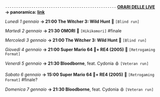 <code>---------------------------------------------------</code>
<b><u>ORARI DELLE LIVE</u></b>
<b>→ panoramica: <a href="https://trello.com/b/iKwdSGf3/sabaku">link</a></b>

<i>Lunedì 1 gennaio</i>
<b>→ 21:00 The Witcher 3: Wild Hunt</b> 🦄 <code>[Blind run]</code>

<i>Martedì 2 gennaio</i>
<b>→ 21:30 OMORI</b> 🔪 <code>[Hikikomori]</code> #finale

<i>Mercoledì 3 gennaio</i>
<b>→ 21:00 The Witcher 3: Wild Hunt</b> 🦄 <code>[Blind run]</code>

<i>Giovedì 4 gennaio</i>
<b>→ 21:00 Super Mario 64 🍄+ RE4 (2005)</b> 🧿 <code>[Retrogaming Format]</code>

<i>Venerdì 5 gennaio</i>
<b>→ 21:30 Bloodborne</b>, feat. Cydonia 🩸 <code>[Veteran run]</code>

<i>Sabato 6 gennaio</i>
<b>→ 15:00 Super Mario 64 🍄+ RE4 (2005)</b> 🧿 <code>[Retrogaming Format]</code> #finale?

<i>Domenica 7 gennaio</i>
<b>→ 21:30 Bloodborne</b>, feat. Cydonia 🩸 <code>[Veteran run]</code>

